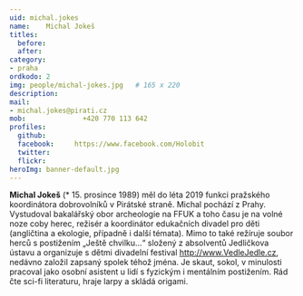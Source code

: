 ```yaml
---
uid: michal.jokes
name:    Michal Jokeš
titles:
  before:
  after:
category:      
- praha
ordkodo: 2
img: people/michal-jokes.jpg   # 165 x 220
description:  
mail:
- michal.jokes@pirati.cz
mob:			  +420 770 113 642
profiles:
  github:       
  facebook:     https://www.facebook.com/Holobit
  twitter: 		  
  flickr:		  
heroImg: banner-default.jpg  
---
```


**Michal Jokeš** (* 15. prosince 1989) měl do léta 2019 funkci pražského koordinátora dobrovolníků v Pirátské straně. Michal pochází z Prahy. Vystudoval bakalářský obor archeologie na FFUK a toho času je na volné noze coby herec, režisér a koordinátor edukačních divadel pro děti (angličtina a ekologie, případně i další témata). Mimo to také režíruje soubor herců s postižením „Ještě chvilku…“ složený z absolventů Jedličkova ústavu a organizuje s dětmi divadelní festival http://www.VedleJedle.cz, nedávno založil zapsaný spolek téhož jména. Je skaut, sokol, v minulosti pracoval jako osobní asistent u lidí s fyzickým i mentálním postižením. Rád čte sci-fi literaturu, hraje larpy a skládá origami.
